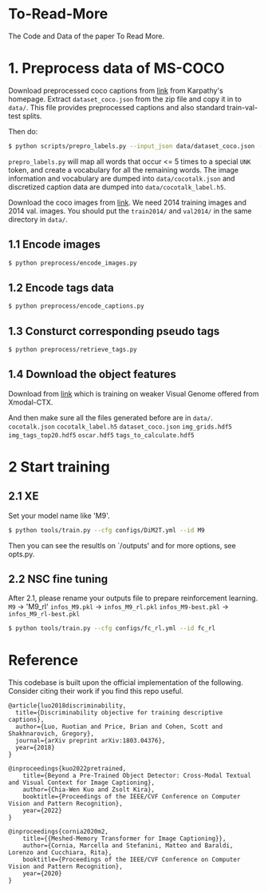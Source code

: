 # To-Read-More
The Code and Data of the paper To Read More.

# 1. Preprocess data of MS-COCO
Download preprocessed coco captions from [link](http://cs.stanford.edu/people/karpathy/deepimagesent/caption_datasets.zip) from Karpathy's homepage. Extract `dataset_coco.json` from the zip file and copy it in to `data/`. This file provides preprocessed captions and also standard train-val-test splits.

Then do:

```bash
$ python scripts/prepro_labels.py --input_json data/dataset_coco.json --output_json data/cocotalk.json --output_h5 data/cocotalk
```

`prepro_labels.py` will map all words that occur <= 5 times to a special `UNK` token, and create a vocabulary for all the remaining words. The image information and vocabulary are dumped into `data/cocotalk.json` and discretized caption data are dumped into `data/cocotalk_label.h5`.

Download the coco images from [link](http://mscoco.org/dataset/#download). We need 2014 training images and 2014 val. images. You should put the `train2014/` and `val2014/` in the same directory in `data/`.

## 1.1 Encode images
```bash
$ python preprocess/encode_images.py
```

## 1.2 Encode tags data
```bash
$ python preprocess/encode_captions.py
```

## 1.3 Consturct corresponding pseudo tags
```bash
$ python preprocess/retrieve_tags.py
```

## 1.4 Download the object features
Download from [link](https://www.dropbox.com/s/0h67c6ezwnderbd/oscar.hdf5) which is training on weaker Visual Genome offered from Xmodal-CTX.

And then make sure all the files generated before are in `data/`.
`cocotalk.json`
`cocotalk_label.h5`
`dataset_coco.json`
`img_grids.hdf5`
`img_tags_top20.hdf5`
`oscar.hdf5`
`tags_to_calculate.hdf5`

# 2 Start training
## 2.1 XE
Set your model name like 'M9'.
```bash
$ python tools/train.py --cfg configs/DiM2T.yml --id M9
```
Then you can see the resultls on `/outputs' and for more options, see opts.py.

## 2.2 NSC fine tuning
After 2.1, please rename your outputs file to prepare reinforcement learning.
`M9` -> 'M9_rl'
`infos_M9.pkl` -> `infos_M9_rl.pkl`
`infos_M9-best.pkl` -> `infos_M9_rl-best.pkl`

```bash
$ python tools/train.py --cfg configs/fc_rl.yml --id fc_rl
```

# Reference
This codebase is built upon the official implementation of the following. Consider citing their work if you find this repo useful.
```
@article{luo2018discriminability,
  title={Discriminability objective for training descriptive captions},
  author={Luo, Ruotian and Price, Brian and Cohen, Scott and Shakhnarovich, Gregory},
  journal={arXiv preprint arXiv:1803.04376},
  year={2018}
}
```
```
@inproceedings{kuo2022pretrained,
    title={Beyond a Pre-Trained Object Detector: Cross-Modal Textual and Visual Context for Image Captioning},
    author={Chia-Wen Kuo and Zsolt Kira},
    booktitle={Proceedings of the IEEE/CVF Conference on Computer Vision and Pattern Recognition},
    year={2022}
}
```
```
@inproceedings{cornia2020m2,
    title={{Meshed-Memory Transformer for Image Captioning}},
    author={Cornia, Marcella and Stefanini, Matteo and Baraldi, Lorenzo and Cucchiara, Rita},
    booktitle={Proceedings of the IEEE/CVF Conference on Computer Vision and Pattern Recognition},
    year={2020}
}
```

